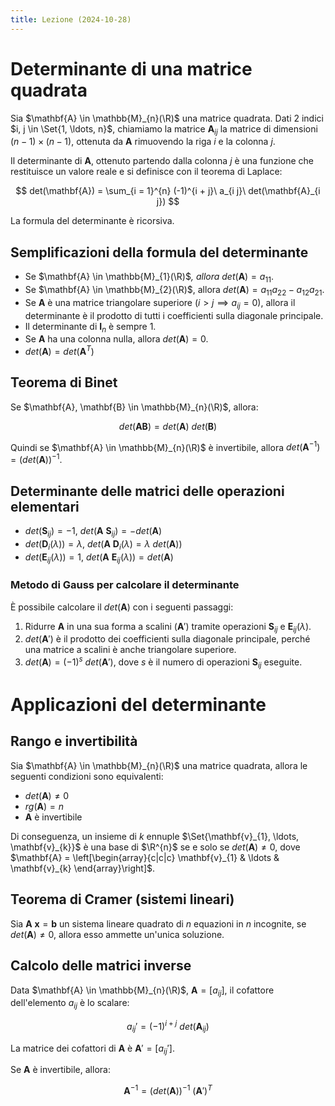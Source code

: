 ```yaml
---
title: Lezione (2024-10-28)
---
```


# Determinante di una matrice quadrata

Sia $\mathbf{A} \in \mathbb{M}_{n}(\R)$ una matrice quadrata. Dati 2 indici
$i, j \in \Set{1, \ldots, n}$, chiamiamo la matrice $\mathbf{A}_{i j}$ la
matrice di dimensioni $(n - 1) \times (n - 1)$, ottenuta da $\mathbf{A}$
rimuovendo la riga $i$ e la colonna $j$.

Il determinante di $\mathbf{A}$, ottenuto partendo dalla colonna $j$ è una
funzione che restituisce un valore reale e si definisce con il teorema di
Laplace:

$$
det(\mathbf{A}) = \sum_{i = 1}^{n} (-1)^{i + j}\ a_{i j}\ det(\mathbf{A}_{i j})
$$

La formula del determinante è ricorsiva.

## Semplificazioni della formula del determinante

- Se $\mathbf{A} \in \mathbb{M}_{1}(\R)$_, allora_ $det(\mathbf{A}) = a_{11}$.
- Se $\mathbf{A} \in \mathbb{M}_{2}(\R)$, allora
  $det(\mathbf{A}) = a_{1 1} a_{2 2} - a_{1 2} a_{2 1}$.
- Se $\mathbf{A}$ è una matrice triangolare superiore
  ($i > j \implies a_{i j} = 0$), allora il determinante è il prodotto di tutti
  i coefficienti sulla diagonale principale.
- Il determinante di $\mathbf{I}_{n}$ è sempre $1$.
- Se $\mathbf{A}$ ha una colonna nulla, allora $det(\mathbf{A}) = 0$.
- $det(\mathbf{A}) = det(\mathbf{A}^{T})$

## Teorema di Binet

Se $\mathbf{A}, \mathbf{B} \in \mathbb{M}_{n}(\R)$, allora:

$$
det(\mathbf{A} \mathbf{B}) = det(\mathbf{A})\ det(\mathbf{B})
$$

Quindi se $\mathbf{A} \in \mathbb{M}_{n}(\R)$ è invertibile, allora
$det(\mathbf{A}^{-1}) = (det(\mathbf{A}))^{-1}$.

## Determinante delle matrici delle operazioni elementari

- $det(\mathbf{S}_{ij}) = -1$,
  $det(\mathbf{A}\ \mathbf{S}_{ij}) = - det(\mathbf{A})$
- $det(\mathbf{D}_{i}(\lambda)) = \lambda$,
  $det(\mathbf{A}\ \mathbf{D}_{i}(\lambda) = \lambda\ det(\mathbf{A}))$
- $det(\mathbf{E}_{ij}(\lambda)) = 1$,
  $det(\mathbf{A}\ \mathbf{E}_{ij}(\lambda)) = det(\mathbf{A})$

### Metodo di Gauss per calcolare il determinante

È possibile calcolare il $det(\mathbf{A})$ con i seguenti passaggi:

1. Ridurre $\mathbf{A}$ in una sua forma a scalini ($\mathbf{A}'$) tramite
   operazioni $\mathbf{S}_{ij}$ e $\mathbf{E}_{ij}(\lambda)$.
2. $det(\mathbf{A}')$ è il prodotto dei coefficienti sulla diagonale principale,
   perché una matrice a scalini è anche triangolare superiore.
3. $det(\mathbf{A}) = (-1)^{s}\ det(\mathbf{A}')$, dove $s$ è il numero di
   operazioni $\mathbf{S}_{ij}$ eseguite.

# Applicazioni del determinante

## Rango e invertibilità

Sia $\mathbf{A} \in \mathbb{M}_{n}(\R)$ una matrice quadrata, allora le seguenti
condizioni sono equivalenti:

- $det(\mathbf{A}) \neq 0$
- $rg(\mathbf{A}) = n$
- $\mathbf{A}$ è invertibile

Di conseguenza, un insieme di $k$ ennuple
$\Set{\mathbf{v}_{1}, \ldots, \mathbf{v}_{k}}$ è una base di $\R^{n}$ se e solo
se $det(\mathbf{A}) \neq 0$, dove
$\mathbf{A} = \left[\begin{array}{c|c|c} \mathbf{v}_{1} & \ldots & \mathbf{v}_{k} \end{array}\right]$.

## Teorema di Cramer (sistemi lineari)

Sia $\mathbf{A}\ \mathbf{x} = \mathbf{b}$ un sistema lineare quadrato di $n$
equazioni in $n$ incognite, se $det(\mathbf{A}) \neq 0$, allora esso ammette
un'unica soluzione.

## Calcolo delle matrici inverse

Data $\mathbf{A} \in \mathbb{M}_{n}(\R)$, $\mathbf{A} = [a_{i j}]$, il cofattore
dell'elemento $a_{ij}$ è lo scalare:

$$
a_{ij}' = (-1)^{i + j}\ det(\mathbf{A}_{ij})
$$

La matrice dei cofattori di $\mathbf{A}$ è $\mathbf{A}' = [a_{ij}']$.

Se $\mathbf{A}$ è invertibile, allora:

$$
\mathbf{A}^{-1} = (det(\mathbf{A}))^{-1}\ (\mathbf{A}')^{T}
$$

